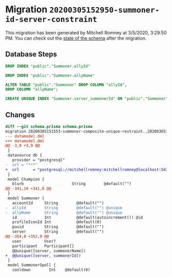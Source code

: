 # Migration `20200305152950-summoner-id-server-constraint`

This migration has been generated by Mitchell Romney at 3/5/2020, 3:29:50 PM.
You can check out the [state of the schema](./schema.prisma) after the migration.

## Database Steps

```sql
DROP INDEX "public"."Summoner.allyId"

DROP INDEX "public"."Summoner.allyName"

ALTER TABLE "public"."Summoner" DROP COLUMN "allyId",
DROP COLUMN "allyName";

CREATE UNIQUE INDEX "Summoner.server_summonerId" ON "public"."Summoner"("server","summonerId")
```

## Changes

```diff
diff --git schema.prisma schema.prisma
migration 20200305151553-summoner-composite-unique-restraint..20200305152950-summoner-id-server-constraint
--- datamodel.dml
+++ datamodel.dml
@@ -3,9 +3,9 @@
 }
 datasource db {
   provider = "postgresql"
-  url = "***"
+  url      = "postgresql://mitchellromney:mitchellromney@localhost:5432/ally-backend"
 }
 model Champion {
   blurb                     String        @default("")
@@ -341,10 +341,8 @@
 }
 model Summoner {
   accountId     String        @default("")
-  allyId        String        @default("") @unique
-  allyName      String        @default("") @unique
   id            Int           @default(autoincrement()) @id
   profileIconId Int           @default(0)
   puuid         String        @default("")
   server        String        @default("")
@@ -354,8 +352,9 @@
   user          User?
   participant   Participant[]
   @@unique([server, summonerName])
+  @@unique([server, summonerId])
 }
 model SummonerSpell {
   cooldown        Int    @default(0)
```


